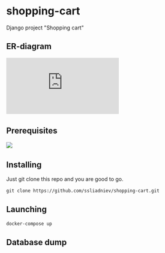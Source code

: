 # shopping-cart
Django project "Shopping cart"

## ER-diagram 

![ER-diagram](https://github.com/ssliadniev/shopping-cart/blob/master/images/ER-diagram.pdf)


## Prerequisites

![](https://img.shields.io/badge/Docker-v.5.0.0-brightgreen)

## Installing

Just git clone this repo and you are good to go.

    git clone https://github.com/ssliadniev/shopping-cart.git
    
## Launching

    docker-compose up
    
## Database dump

  
